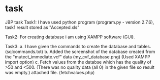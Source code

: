# task
JBP task
Task1:
I have used python program (program.py - version 2.7.6), task1 result stored as "Accepted.xls"

Task2:
For creating database i am using XAMPP software (GUI).

Task3:
a. I have given the commands to create the database and tables. (sqlcommands.txt)
b. Added the screenshot of the database created from the "mutect_immediate.vcf" data (my_cvf_database.png) (Used XAMPP import option)
c. Fetch values from the databse which has the quality of >50 and <500. (There was no quality data (all 0) in the given file so result was empty.) attached file. (fetchvalues.php)
